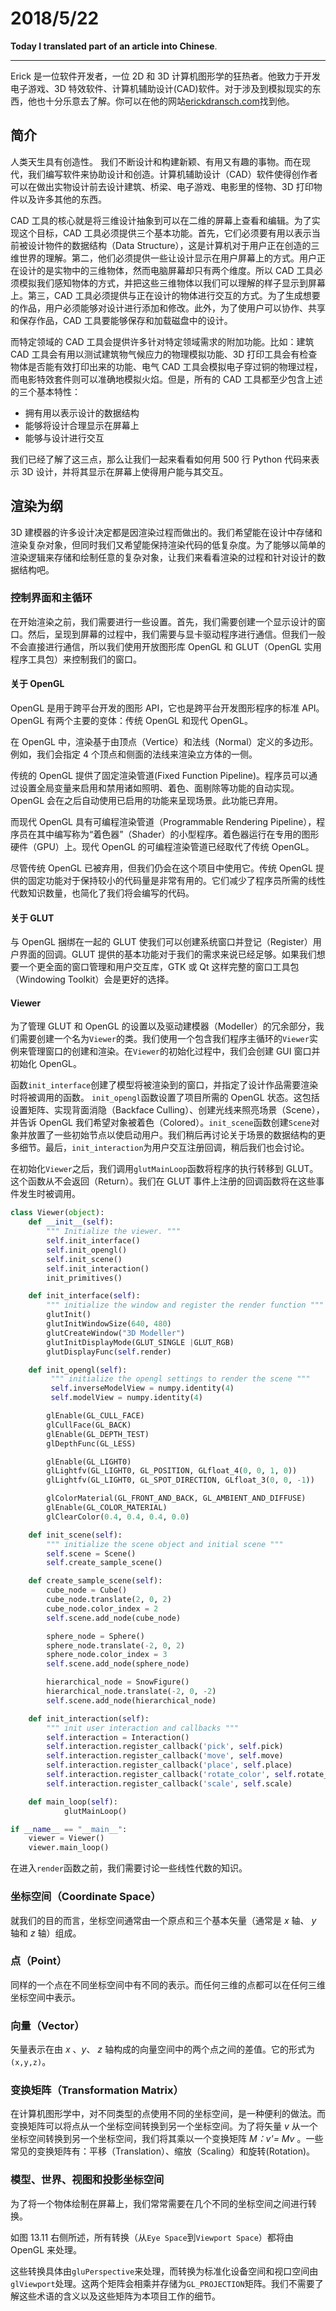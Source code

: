 # 2018/5/22

**Today I translated part of an article into Chinese**.

---

Erick 是一位软件开发者，一位 2D 和 3D 计算机图形学的狂热者。他致力于开发电子游戏、3D 特效软件、计算机辅助设计(CAD)软件。对于涉及到模拟现实的东西，他也十分乐意去了解。你可以在他的网站[erickdransch.com](http://erickdransch.com/)找到他。

## 简介

人类天生具有创造性。 我们不断设计和构建新颖、有用又有趣的事物。而在现代，我们编写软件来协助设计和创造。计算机辅助设计（CAD）软件使得创作者可以在做出实物设计前去设计建筑、桥梁、电子游戏、电影里的怪物、3D 打印物件以及许多其他的东西。

CAD 工具的核心就是将三维设计抽象到可以在二维的屏幕上查看和编辑。为了实现这个目标，CAD 工具必须提供三个基本功能。首先，它们必须要有用以表示当前被设计物件的数据结构（Data Structure），这是计算机对于用户正在创造的三维世界的理解。第二，他们必须提供一些让设计显示在用户屏幕上的方式。用户正在设计的是实物中的三维物体，然而电脑屏幕却只有两个维度。所以 CAD 工具必须模拟我们感知物体的方式，并把这些三维物体以我们可以理解的样子显示到屏幕上。第三，CAD 工具必须提供与正在设计的物体进行交互的方式。为了生成想要的作品，用户必须能够对设计进行添加和修改。此外，为了使用户可以协作、共享和保存作品，CAD 工具要能够保存和加载磁盘中的设计。

而特定领域的 CAD 工具会提供许多针对特定领域需求的附加功能。比如：建筑 CAD 工具会有用以测试建筑物气候应力的物理模拟功能、3D 打印工具会有检查物体是否能有效打印出来的功能、电气 CAD 工具会模拟电子穿过铜的物理过程，而电影特效套件则可以准确地模拟火焰。但是，所有的 CAD 工具都至少包含上述的三个基本特性：

* 拥有用以表示设计的数据结构
* 能够将设计合理显示在屏幕上
* 能够与设计进行交互

我们已经了解了这三点，那么让我们一起来看看如何用 500 行 Python 代码来表示 3D 设计，并将其显示在屏幕上使得用户能与其交互。

## 渲染为纲

3D 建模器的许多设计决定都是因渲染过程而做出的。我们希望能在设计中存储和渲染复杂对象，但同时我们又希望能保持渲染代码的低复杂度。为了能够以简单的渲染逻辑来存储和绘制任意的复杂对象，让我们来看看渲染的过程和针对设计的数据结构吧。

### 控制界面和主循环

在开始渲染之前，我们需要进行一些设置。首先，我们需要创建一个显示设计的窗口。然后，呈现到屏幕的过程中，我们需要与显卡驱动程序进行通信。但我们一般不会直接进行通信，所以我们使用开放图形库 OpenGL 和 GLUT（OpenGL 实用程序工具包）来控制我们的窗口。

#### 关于 OpenGL

OpenGL 是用于跨平台开发的图形 API，它也是跨平台开发图形程序的标准 API。OpenGL 有两个主要的变体：传统 OpenGL 和现代 OpenGL。

在 OpenGL 中，渲染基于由顶点（Vertice）和法线（Normal）定义的多边形。例如，我们会指定 4 个顶点和侧面的法线来渲染立方体的一侧。

传统的 OpenGL 提供了固定渲染管道(Fixed Function Pipeline)。程序员可以通过设置全局变量来启用和禁用诸如照明、着色、面剔除等功能的自动实现。OpenGL 会在之后自动使用已启用的功能来呈现场景。此功能已弃用。

而现代 OpenGL 具有可编程渲染管道（Programmable Rendering Pipeline），程序员在其中编写称为“着色器”（Shader）的小型程序。着色器运行在专用的图形硬件（GPU）上。现代 OpenGL 的可编程渲染管道已经取代了传统 OpenGL。

尽管传统 OpenGL 已被弃用，但我们仍会在这个项目中使用它。传统 OpenGL 提供的固定功能对于保持较小的代码量是非常有用的。它们减少了程序员所需的线性代数知识数量，也简化了我们将会编写的代码。

#### 关于 GLUT

与 OpenGL 捆绑在一起的 GLUT 使我们可以创建系统窗口并登记（Register）用户界面的回调。GLUT 提供的基本功能对于我们的需求来说已经足够。如果我们想要一个更全面的窗口管理和用户交互库，GTK 或 Qt 这样完整的窗口工具包（Windowing Toolkit）会是更好的选择。

#### Viewer

为了管理 GLUT 和 OpenGL 的设置以及驱动建模器（Modeller）的冗余部分，我们需要创建一个名为`Viewer`的类。我们使用一个包含我们程序主循环的`Viewer`实例来管理窗口的创建和渲染。在`Viewer`的初始化过程中，我们会创建 GUI 窗口并初始化 OpenGL。

函数`init_interface`创建了模型将被渲染到的窗口，并指定了设计作品需要渲染时将被调用的函数。 `init_opengl`函数设置了项目所需的 OpenGL 状态。这包括设置矩阵、实现背面消隐（Backface Culling）、创建光线来照亮场景（Scene），并告诉 OpenGL 我们希望对象被着色（Colored）。`init_scene`函数创建`Scene`对象并放置了一些初始节点以使启动用户。我们稍后再讨论关于场景的数据结构的更多细节。最后，`init_interaction`为用户交互注册回调，稍后我们也会讨论。

在初始化`Viewer`之后，我们调用`glutMainLoop`函数将程序的执行转移到 GLUT。这个函数从不会返回（Return）。我们在 GLUT 事件上注册的回调函数将在这些事件发生时被调用。

```Python
class Viewer(object):
    def __init__(self):
        """ Initialize the viewer. """
        self.init_interface()
        self.init_opengl()
        self.init_scene()
        self.init_interaction()
        init_primitives()

    def init_interface(self):
        """ initialize the window and register the render function """
        glutInit()
        glutInitWindowSize(640, 480)
        glutCreateWindow("3D Modeller")
        glutInitDisplayMode(GLUT_SINGLE |GLUT_RGB)
        glutDisplayFunc(self.render)

    def init_opengl(self):
         """ initialize the opengl settings to render the scene """
         self.inverseModelView = numpy.identity(4)
         self.modelView = numpy.identity(4)

        glEnable(GL_CULL_FACE)
        glCullFace(GL_BACK)
        glEnable(GL_DEPTH_TEST)
        glDepthFunc(GL_LESS)

        glEnable(GL_LIGHT0)
        glLightfv(GL_LIGHT0, GL_POSITION, GLfloat_4(0, 0, 1, 0))
        glLightfv(GL_LIGHT0, GL_SPOT_DIRECTION, GLfloat_3(0, 0, -1))

        glColorMaterial(GL_FRONT_AND_BACK, GL_AMBIENT_AND_DIFFUSE)
        glEnable(GL_COLOR_MATERIAL)
        glClearColor(0.4, 0.4, 0.4, 0.0)

    def init_scene(self):
        """ initialize the scene object and initial scene """
        self.scene = Scene()
        self.create_sample_scene()

    def create_sample_scene(self):
        cube_node = Cube()
        cube_node.translate(2, 0, 2)
        cube_node.color_index = 2
        self.scene.add_node(cube_node)

        sphere_node = Sphere()
        sphere_node.translate(-2, 0, 2)
        sphere_node.color_index = 3
        self.scene.add_node(sphere_node)

        hierarchical_node = SnowFigure()
        hierarchical_node.translate(-2, 0, -2)
        self.scene.add_node(hierarchical_node)

    def init_interaction(self):
        """ init user interaction and callbacks """
        self.interaction = Interaction()
        self.interaction.register_callback('pick', self.pick)
        self.interaction.register_callback('move', self.move)
        self.interaction.register_callback('place', self.place)
        self.interaction.register_callback('rotate_color', self.rotate_color)
        self.interaction.register_callback('scale', self.scale)

    def main_loop(self):
            glutMainLoop()

if __name__ == "__main__":
    viewer = Viewer()
    viewer.main_loop()
```

在进入`render`函数之前，我们需要讨论一些线性代数的知识。

### 坐标空间（Coordinate Space）

就我们的目的而言，坐标空间通常由一个原点和三个基本矢量（通常是 _x_ 轴、 _y_ 轴和 _z_ 轴）组成。

### 点（Point）

同样的一个点在不同坐标空间中有不同的表示。而任何三维的点都可以在任何三维坐标空间中表示。

### 向量（Vector）

矢量表示在由 _x_ 、_y_、 _z_ 轴构成的向量空间中的两个点之间的差值。它的形式为`(x,y,z)`。

### 变换矩阵（Transformation Matrix）

在计算机图形学中，对不同类型的点使用不同的坐标空间，是一种便利的做法。而变换矩阵可以将点从一个坐标空间转换到另一个坐标空间。为了将矢量 _v_ 从一个坐标空间转换到另一个坐标空间，我们将其乘以一个变换矩阵 _M：v'= Mv_ 。一些常见的变换矩阵有：平移（Translation）、缩放（Scaling）和旋转(Rotation)。

### 模型、世界、视图和投影坐标空间

为了将一个物体绘制在屏幕上，我们常常需要在几个不同的坐标空间之间进行转换。

如图 13.11 右侧所述，所有转换（从`Eye Space`到`Viewport Space`）都将由 OpenGL 来处理。

这些转换具体由`gluPerspective`来处理，而转换为标准化设备空间和视口空间由`glViewport`处理。这两个矩阵会相乘并存储为`GL_PROJECTION`矩阵。我们不需要了解这些术语的含义以及这些矩阵为本项目工作的细节。
